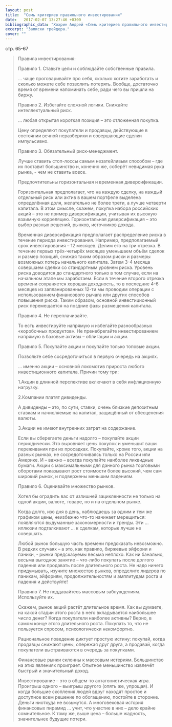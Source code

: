 ```yaml
---
layout: post
title:  "Семь критериев правильного инвестирования"
date:   2017-02-07 13:27:46 +0300
bibliographic_data: "Хохрин Андрей «Семь критериев правильного инвестирования». Журнал «Рынок ценных бумаг», №7, 2016 г., стр.65-67"
excerpt: "Записки трейдера."
cover: ""
---
```


стр. 65-67

> Правила инвестирования:
>
> Правило 1. Ставьте цели и соблюдайте собственные правила.
>
> … чаще проговаривайте про себя, сколько хотите заработать и сколько можете себе позволить потерять. Вообще, достаточно время от времени напоминать себе, ради чего вы пришли на биржу.
>
> Правило 2. Избегайте сложной логики. Снижайте интеллектуальный риск.
>
> … любая открытая короткая позиция – это отложенная покупка. 
>
> Цену определяют покупатели и продавцы, действующие в состоянии вечной неразберихи и совершающие сделки импульсивно.
>
> Правило 3. Обязательный риск-менеджмент.
>
> Лучше ставить стоп-лоссы самым незатейливым способом – где их поставит большинство и, конечно же, соберёт невидимая рука рынка, - чем не ставить вовсе.
>
> Предпочтительны горизонтальная и временная диверсификации.
>
> Горизонтальная предполагает, что на каждую сделку, на каждый отдельный риск или актив в вашем портфеле выделена определённая доля, желательно не более трети, а лучше четверти капитала. В этом смысле, скажем, покупка набора российских акций – это не пример диверсификации, учитывая их высокую взаимную корреляцию. Горизонтальная диверсификация – это выбор разных решений, рынков, источников дохода.
>
> Временная диверсификация предполагает распределение риска в течение периода инвестирования. Например, предполагаемый срок инвестирования – 12 месяцев. Делим его на три отрезка. В течение первых трёх-четырёх месяцев уменьшаем объём сделок и размер позиций, снижая таким образом риски и размеры возможных потерь начального капитала. Затем 3-4 месяца совершаем сделки со стандартным уровнем риска. Уровень риска доводится до стандартного только в том случае, если на начальном этапе мы заработаем. Если в течение второго отрезка времени сохраняется хорошая доходность, то в последние 4-6 месяцев из запланированных 12-ти мы проводим операции с использованием финансового рычага или других способов повышения риска. Таким образом, основной инвестиционный риск перемещается на поздние фазы размещения капитала.
>
> Правило 4. Не переплачивайте.
>
> То есть инвестируйте напрямую и избегайте разнообразных «коробочных продуктов». Не пренебрегайте инвестированием напрямую в базовые активы – облигации и акции.
>
> Правило 5. Покупайте акции и покупайте только топовые акции.
>
> Позвольте себе сосредоточиться в первую очередь на акциях.
>
> … именно акции – основной локомотив прироста любого инвестиционного капитала. Причин тому три:
>
> 1.Акции в длинной перспективе включают в себя инфляционную нагрузку.
>
> 2.Компании платят дивиденды.
>
> А дивиденды – это, по сути, ставки, очень близкие депозитным ставкам и начисляемые на капитал, защищённый от обесценения валюты.
>
> 3.Акции не имеют внутренних затрат на содержание.
>
> Если вы сберегаете деньги надолго – покупайте акции периодически. Это выровняет цены покупок и уменьшит ваши переживания при их просадках. Покупайте, кроме того, акции на разных рынках, не сосредоточиваясь только на России или Америке. И – важно – всегда покупайте наиболее ликвидные бумаги. Акции с максимальными для данного рынка торговыми оборотами показывают рост стоимости более высокий, чем сам широкий рынок, и подвержены меньшим падениям.
>
> Правило 6. Оценивайте множество рынков.
>
> Хотел бы оградить вас от излишней зацикленности не только на одной акции, валюте, товаре, но и на отдельном рынке.
>
> Когда долго, изо дня в день, наблюдаешь за одним и тем же графиком цены, неизбежно что-то начинает мерещиться: появляются выдуманные закономерности и тренды. Эти … иллюзии подталкивают … к сделкам, которые лучше не совершать.
>
> Любой рынок большую часть времени предсказать невозможно. В редких случаях – а это, как правило, биржевые эйфории и паники, - рынки предсказуемы весьма неплохо. Как ни банально, весьма выгодное занятие – что-либо покупать после долгого падения или продавать после длительного роста. Не надо ничего придумывать, изучите множество рынков, определите лидеров по паникам, эйфориям, продолжительностям и амплитудам роста и падения и действуйте!
>
> Правило 7. Не поддавайтесь массовым заблуждениям. Используйте их.
>
> Скажем, рынок акций растёт длительное время. Как вы думаете, на какой стадии этого роста в него вкладывается наибольшее число денег? Когда покупатели наиболее активны? Верно, в самом конце этого длительного роста. Покупать то, что не пользуется спросом, психологически некомфортно.
>
> Рациональное поведение диктует простую истину: покупай, когда продавцы снижают цены, опережая друг друга, а продавай, когда покупатели выстраиваются в очередь за покупками.
>
> Финансовые рынки склонны к массовым истериям. Большинство на этих явлениях проиграет. Опытное меньшинство извлечёт быстрый и значительный доход.
>
> Инвестирование – это в общем-то антагонистическая игра. Проигрыш одного – выигрыш другого (опять же, упрощая). И когда большие скопления людей вдруг находят простое и доступное всем решение по обогащению, постойте в сторонке. Деньги ниоткуда не возьмутся. А многовековая история финансовых пирамид … учит, что участие в них – дело крайне сомнительное. К тому же, выше цена – больше жадность, значительнее будущие потери.
